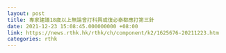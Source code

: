 ```yaml
---
layout: post
title: 專家建議18歲以上無論曾打科興或復必泰都應打第三針
date: 2021-12-23 15:08:45.000000000 +08:00
link: https://news.rthk.hk/rthk/ch/component/k2/1625676-20211223.htm
categories: rthk
---
```




